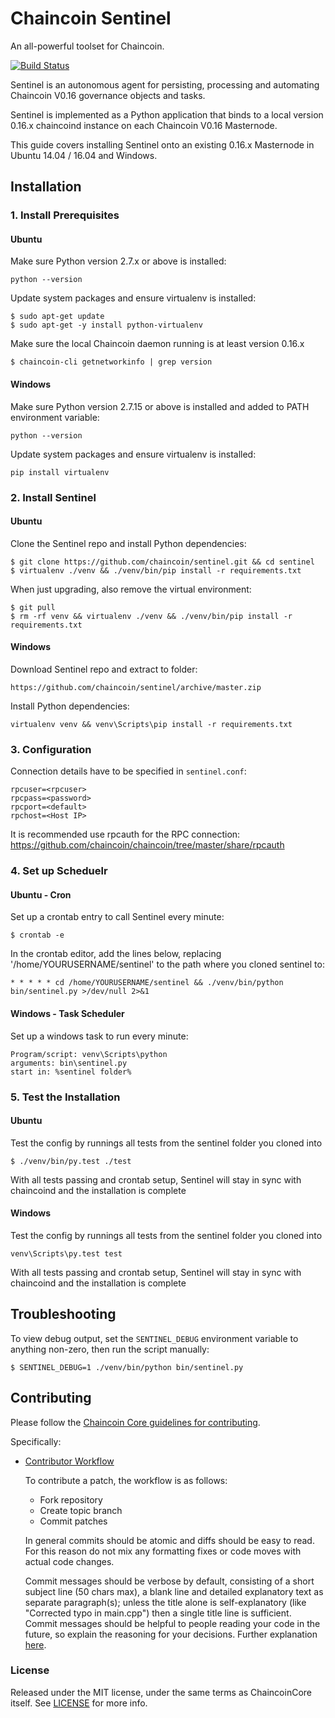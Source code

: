 # Chaincoin Sentinel

An all-powerful toolset for Chaincoin.

[![Build Status](https://travis-ci.org/chaincoin/sentinel.svg?branch=master)](https://travis-ci.org/chaincoin/sentinel)

Sentinel is an autonomous agent for persisting, processing and automating Chaincoin V0.16 governance objects and tasks.

Sentinel is implemented as a Python application that binds to a local version 0.16.x chaincoind instance on each Chaincoin V0.16 Masternode.

This guide covers installing Sentinel onto an existing 0.16.x Masternode in Ubuntu 14.04 / 16.04 and Windows.

## Installation

### 1. Install Prerequisites

#### Ubuntu

Make sure Python version 2.7.x or above is installed:

    python --version

Update system packages and ensure virtualenv is installed:

    $ sudo apt-get update
    $ sudo apt-get -y install python-virtualenv

Make sure the local Chaincoin daemon running is at least version 0.16.x

    $ chaincoin-cli getnetworkinfo | grep version
	
#### Windows

Make sure Python version 2.7.15 or above is installed and added to PATH environment variable:

    python --version

Update system packages and ensure virtualenv is installed:

    pip install virtualenv

### 2. Install Sentinel

#### Ubuntu

Clone the Sentinel repo and install Python dependencies:

    $ git clone https://github.com/chaincoin/sentinel.git && cd sentinel
    $ virtualenv ./venv && ./venv/bin/pip install -r requirements.txt   

When just upgrading, also remove the virtual environment:
    
    $ git pull
    $ rm -rf venv && virtualenv ./venv && ./venv/bin/pip install -r requirements.txt

#### Windows

Download Sentinel repo and extract to folder:

    https://github.com/chaincoin/sentinel/archive/master.zip

Install Python dependencies:

    virtualenv venv && venv\Scripts\pip install -r requirements.txt

### 3. Configuration

Connection details have to be specified in `sentinel.conf`:

    rpcuser=<rpcuser>
    rpcpass=<password>
    rpcport=<default>
    rpchost=<Host IP>

It is recommended use rpcauth for the RPC connection: https://github.com/chaincoin/chaincoin/tree/master/share/rpcauth

### 4. Set up Scheduelr

#### Ubuntu - Cron

Set up a crontab entry to call Sentinel every minute:

    $ crontab -e

In the crontab editor, add the lines below, replacing '/home/YOURUSERNAME/sentinel' to the path where you cloned sentinel to:

    * * * * * cd /home/YOURUSERNAME/sentinel && ./venv/bin/python bin/sentinel.py >/dev/null 2>&1

#### Windows - Task Scheduler

Set up a windows task to run every minute:

    Program/script: venv\Scripts\python
    arguments: bin\sentinel.py
    start in: %sentinel folder% 

### 5. Test the Installation

#### Ubuntu

Test the config by runnings all tests from the sentinel folder you cloned into

    $ ./venv/bin/py.test ./test

With all tests passing and crontab setup, Sentinel will stay in sync with chaincoind and the installation is complete

#### Windows

Test the config by runnings all tests from the sentinel folder you cloned into

    venv\Scripts\py.test test

With all tests passing and crontab setup, Sentinel will stay in sync with chaincoind and the installation is complete

## Troubleshooting

To view debug output, set the `SENTINEL_DEBUG` environment variable to anything non-zero, then run the script manually:

    $ SENTINEL_DEBUG=1 ./venv/bin/python bin/sentinel.py

## Contributing

Please follow the [Chaincoin Core guidelines for contributing](https://github.com/chaincoin/chaincoin/blob/Chaincoin_0.16-dev/CONTRIBUTING.md).

Specifically:

* [Contributor Workflow](https://github.com/chaincoin/chaincoin/blob/Chaincoin_0.16-dev/CONTRIBUTING.md#contributor-workflow)

    To contribute a patch, the workflow is as follows:

    * Fork repository
    * Create topic branch
    * Commit patches

    In general commits should be atomic and diffs should be easy to read. For this reason do not mix any formatting fixes or code moves with actual code changes.

    Commit messages should be verbose by default, consisting of a short subject line (50 chars max), a blank line and detailed explanatory text as separate paragraph(s); unless the title alone is self-explanatory (like "Corrected typo in main.cpp") then a single title line is sufficient. Commit messages should be helpful to people reading your code in the future, so explain the reasoning for your decisions. Further explanation [here](http://chris.beams.io/posts/git-commit/).

### License

Released under the MIT license, under the same terms as ChaincoinCore itself. See [LICENSE](LICENSE) for more info.
